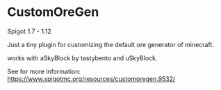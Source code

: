 # CustomOreGen
Spigot 1.7 - 1.12

Just a tiny plugin for customizing the default ore generator of minecraft.

works with aSkyBlock by tastybento and uSkyBlock.

See for more information: https://www.spigotmc.org/resources/customoregen.9532/
